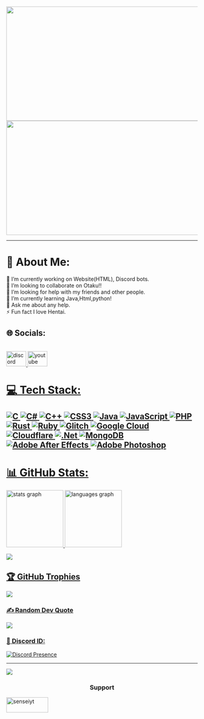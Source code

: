 <br><img src="https://media.giphy.com/media/ZOSPUwBTZhCyb5Xmsb/giphy.gif" width="990" height="300" />
<br><img src="https://media1.giphy.com/media/26tn33aiTi1jkl6H6/giphy.gif" width="990" height="300" />

---
# 💫 About Me:
🔭 I’m currently working on Website(HTML), Discord bots.<br>👯 I’m looking to collaborate on Otaku!!<br>🤝 I’m looking for help with my friends and other people.<br>🌱 I’m currently learning Java,Html,python!<br>💬 Ask me about  any help.<br>⚡ Fun fact  I love Hentai.


## 🌐 Socials:
<br clear="both">

<div align="left">
  <a href="https://discord.com/invite/gz3d7aS9Gs" target="_blank">
    <img src="https://raw.githubusercontent.com/maurodesouza/profile-readme-generator/master/src/assets/icons/social/discord/default.svg" width="52" height="40" alt="discord logo"  />
  </a>
  <a href="https://www.youtube.com/channel/UCw4V1NKOGfAiQGuQRnBookQ" target="_blank">
    <img src="https://raw.githubusercontent.com/maurodesouza/profile-readme-generator/master/src/assets/icons/social/youtube/default.svg" width="52" height="40" alt="youtube logo"  />
  </div>
  
# 💻 Tech Stack:
![C](https://img.shields.io/badge/c-%2300599C.svg?style=flat&logo=c&logoColor=white) ![C#](https://img.shields.io/badge/c%23-%23239120.svg?style=flat&logo=c-sharp&logoColor=white) ![C++](https://img.shields.io/badge/c++-%2300599C.svg?style=flat&logo=c%2B%2B&logoColor=white) ![CSS3](https://img.shields.io/badge/css3-%231572B6.svg?style=flat&logo=css3&logoColor=white) ![Java](https://img.shields.io/badge/java-%23ED8B00.svg?style=flat&logo=java&logoColor=white) ![JavaScript](https://img.shields.io/badge/javascript-%23323330.svg?style=flat&logo=javascript&logoColor=%23F7DF1E) ![PHP](https://img.shields.io/badge/php-%23777BB4.svg?style=flat&logo=php&logoColor=white) ![Rust](https://img.shields.io/badge/rust-%23000000.svg?style=flat&logo=rust&logoColor=white) ![Ruby](https://img.shields.io/badge/ruby-%23CC342D.svg?style=flat&logo=ruby&logoColor=white) ![Glitch](https://img.shields.io/badge/glitch-%233333FF.svg?style=flat&logo=glitch&logoColor=white) ![Google Cloud](https://img.shields.io/badge/Google%20Cloud-%234285F4.svg?style=flat&logo=google-cloud&logoColor=white) ![Cloudflare](https://img.shields.io/badge/Cloudflare-F38020?style=flat&logo=Cloudflare&logoColor=white) ![.Net](https://img.shields.io/badge/.NET-5C2D91?style=flat&logo=.net&logoColor=white) ![MongoDB](https://img.shields.io/badge/MongoDB-%234ea94b.svg?style=flat&logo=mongodb&logoColor=white) ![Adobe After Effects](https://img.shields.io/badge/Adobe%20After%20Effects-9999FF.svg?style=flat&logo=Adobe%20After%20Effects&logoColor=white) ![Adobe Photoshop](https://img.shields.io/badge/adobephotoshop-%2331A8FF.svg?style=flat&logo=adobephotoshop&logoColor=white)
---
# 📊 GitHub Stats:

<div align="Left">
<img src="https://github-readme-stats.vercel.app/api?hide_title=true&hide_rank=false&show_icons=true&include_all_commits=true&count_private=true&disable_animations=true&theme=dracula&locale=en&hide_border=false&username=AbidHasanSajid" height="150" alt="stats graph"  />
  <img src="https://github-readme-stats.vercel.app/api/top-langs?locale=en&hide_title=false&layout=compact&card_width=320&langs_count=5&theme=dracula&hide_border=false&username=AbidHasanSajid" height="150" alt="languages graph"  /></div>

![](https://github-readme-streak-stats.herokuapp.com/?user=AbidHasanSajid&theme=omni&hide_border=false)<br/>


## 🏆 GitHub Trophies
![](https://github-profile-trophy.vercel.app/?username=AbidHasanSajid&theme=matrix&no-frame=false&no-bg=false&margin-w=4)

### ✍️ Random Dev Quote
![](https://quotes-github-readme.vercel.app/api?type=horizontal&theme=dark)


### 👑 Discord ID:

[![Discord Presence](https://lanyard.cnrad.dev/api/807877568178290710)](https://discord.com/users/807877568178290710)



---
[![](https://visitcount.itsvg.in/api?id=AbidHasanSajid&label=Profile%20Views&color=3&icon=2&pretty=true)](https://visitcount.itsvg.in)





<h3 align="center">Support</h3>
<p><a href="https://ko-fi.com/senseiyt"> <img align="center" src="https://cdn.ko-fi.com/cdn/kofi3.png?v=3" height="40" width="110" alt="senseiyt" /></a></p><br><br>






